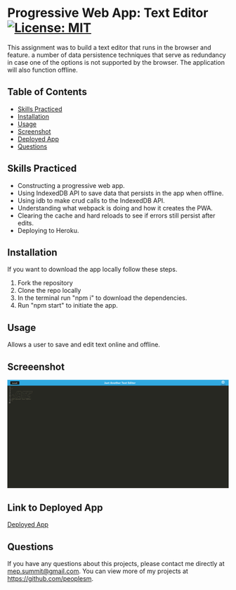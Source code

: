 # Progressive Web App: Text Editor [![License: MIT](https://img.shields.io/badge/License-MIT-blue.svg)](https://opensource.org/licenses/MIT)

This assignment was to build a text editor that runs in the browser and feature. a number of data persistence techniques that serve as redundancy in case one of the options is not supported by the browser. The application will also function offline.

## Table of Contents

- [Skills Practiced](#skills-practiced)
- [Installation](#installation)
- [Usage](#usage)
- [Screenshot](#screeenshot)
- [Deployed App](#link-to-deployed-app)
- [Questions](#questions)

## Skills Practiced

- Constructing a progressive web app.
- Using IndexedDB API to save data that persists in the app when offline.
- Using idb to make crud calls to the IndexedDB API.
- Understanding what webpack is doing and how it creates the PWA.
- Clearing the cache and hard reloads to see if errors still persist after edits.
- Deploying to Heroku.

## Installation

If you want to download the app locally follow these steps.

1. Fork the repository
2. Clone the repo locally
3. In the terminal run "npm i" to download the dependencies.
4. Run "npm start" to initiate the app.

## Usage

Allows a user to save and edit text online and offline.

## Screeenshot

![alt text](./assets/pwa-text-editor-ss.png)

## Link to Deployed App

[Deployed App](https://blooming-retreat-74088.herokuapp.com/)

## Questions

If you have any questions about this projects, please contact me directly at mep.summit@gmail.com. You can view more of my projects at https://github.com/peoplesm.
